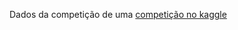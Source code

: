 Dados da competição de uma [competição no kaggle](https://www.kaggle.com/c/forest-cover-type-prediction/data?select=train.csv)